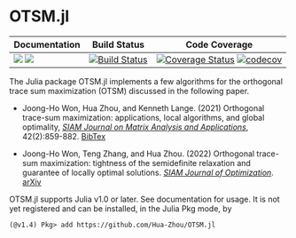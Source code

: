 # OTSM.jl

| **Documentation** | **Build Status** | **Code Coverage**  |
|-------------------|------------------|--------------------|
| [![](https://img.shields.io/badge/docs-stable-blue.svg)](https://Hua-Zhou.github.io/OTSM.jl/stable) [![](https://img.shields.io/badge/docs-dev-blue.svg)](https://Hua-Zhou.github.io/OTSM.jl/dev) | [![Build Status](https://travis-ci.org/Hua-Zhou/OTSM.jl.svg?branch=master)](https://travis-ci.org/Hua-Zhou/OTSM.jl)  | [![Coverage Status](https://coveralls.io/repos/github/Hua-Zhou/OTSM.jl/badge.svg?branch=master)](https://coveralls.io/github/Hua-Zhou/OTSM.jl?branch=master) [![codecov](https://codecov.io/gh/Hua-Zhou/OTSM.jl/branch/master/graph/badge.svg)](https://codecov.io/gh/Hua-Zhou/OTSM.jl) |  


The Julia package OTSM.jl implements a few algorithms for the orthogonal trace sum maximization (OTSM) discussed in the following paper.

* Joong-Ho Won, Hua Zhou, and Kenneth Lange. (2021) Orthogonal trace-sum maximization: applications, local algorithms, and global optimality, [_SIAM Journal on Matrix Analysis and Applications_](https://doi.org/10.1137/20M1363388), 42(2):859-882. [BibTex](https://scholar.googleusercontent.com/scholar.bib?q=info:WQUHiJFXdmkJ:scholar.google.com/&output=citation&scisdr=CgUnszo7EOCa8S6HAB4:AAGBfm0AAAAAYruBGB6grwLMQGRBDlqLvfst9-uM8h95&scisig=AAGBfm0AAAAAYruBGOcmm_E8eVKTBAFRXzLlXOEQepFj&scisf=4&ct=citation&cd=-1&hl=en)

* Joong-Ho Won, Teng Zhang, and Hua Zhou. (2022) Orthogonal trace-sum maximization: tightness of the semidefinite relaxation and guarantee of locally optimal solutions. [_SIAM Journal of Optimization_](). [arXiv](https://arxiv.org/abs/2110.05701)

OTSM.jl supports Julia v1.0 or later. See documentation for usage. It is not yet registered and can be installed, in the Julia Pkg mode, by
```{julia}
(@v1.4) Pkg> add https://github.com/Hua-Zhou/OTSM.jl
```
